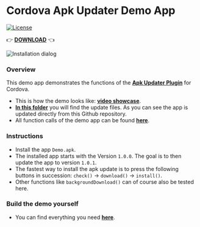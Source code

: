 # Cordova Apk Updater Demo App

[![License](https://img.shields.io/badge/license-MIT-blue.svg)](https://github.com/kolbasa/cordova-plugin-apkupdater/blob/master/LICENSE)

&#128073; **[DOWNLOAD](https://github.com/kolbasa/cordova-plugin-apkupdater-demo/raw/master/Demo.apk)** &#128072;

![Installation dialog](https://raw.githubusercontent.com/wiki/kolbasa/cordova-plugin-apkupdater-demo/Images/Installation.png)

### Overview

This demo app demonstrates the functions of the **[Apk Updater Plugin](https://github.com/kolbasa/cordova-plugin-apkupdater)** for Cordova. 

* This is how the demo looks like: **[video showcase](https://raw.githubusercontent.com/wiki/kolbasa/cordova-plugin-apkupdater-demo/Videos/Download.gif)**.
* **[In this folder](https://github.com/kolbasa/cordova-plugin-apkupdater-demo/tree/master/update)** you will find the update files. As you can see the app is updated directly from this Github repository.
* All function calls of the demo app can be found **[here](https://github.com/kolbasa/cordova-plugin-apkupdater-demo.src/blob/main/www/js/demo.js)**.

### Instructions

* Install the app `Demo.apk`.
* The installed app starts with the Version `1.0.0`. The goal is to then update the app to version `1.0.1`.
* The fastest way to install the apk update is to press the following buttons in succession: `check()` &rarr; `download()` &rarr; `install()`.
* Other functions like `backgroundDownload()` can of course also be tested here.

### Build the demo yourself

* You can find everything you need **[here](https://github.com/kolbasa/cordova-plugin-apkupdater-demo.src)**.